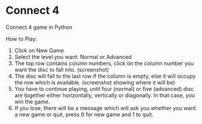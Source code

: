 # Connect 4 
Connect 4 game in Python

How to Play:

1. Click on New Game
2. Select the level you want: Normal or Advanced 
3. The top row contains column numbers, click on the column number you want the disc to fall into. (screenshot)
4. The disc will fall to the last row if the column is empty, else it will occupy the row which is available. (screenshot showing where it will be)
5. You have to continue playing, until four (normal) or five (advanced) disc are together either horizontally, vertically or diagonally.  In that case, you win the game.
6. If you lose, there will be a message which will ask you whether you want a new game or quit, press 0 for new game and 1 to quit.
